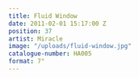 ```yaml
---
title: Fluid Window
date: 2011-02-01 15:17:00 Z
position: 37
artist: Miracle
image: "/uploads/fluid-window.jpg"
catalogue-number: HA005
format: 7"
---
```



